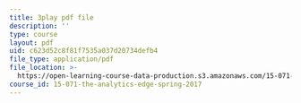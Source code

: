 ```yaml
---
title: 3play pdf file
description: ''
type: course
layout: pdf
uid: c623d52c8f81f7535a037d20734defb4
file_type: application/pdf
file_location: >-
  https://open-learning-course-data-production.s3.amazonaws.com/15-071-the-analytics-edge-spring-2017/c623d52c8f81f7535a037d20734defb4_lkrsGRNsoEU.pdf
course_id: 15-071-the-analytics-edge-spring-2017
---
```

